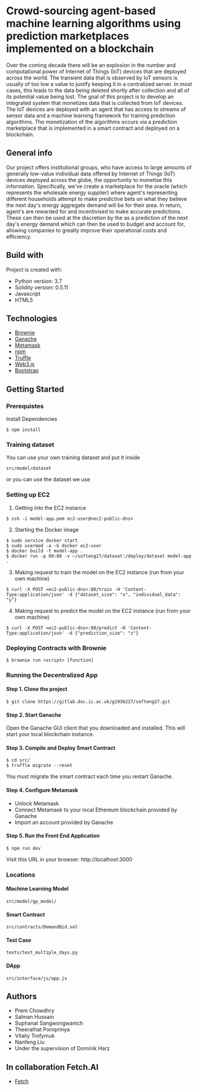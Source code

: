 # **Crowd-sourcing agent-based machine learning algorithms using prediction marketplaces implemented on a blockchain**

Over the coming decade there will be an explosion in the number and computational power of
Internet of Things (IoT) devices that are deployed across the world. The transient data that is
observed by IoT sensors is usually of too low a value to justify keeping it in a centralized server.
In most cases, this leads to the data being deleted shortly after collection and all of its potential
value being lost. The goal of this project is to develop an integrated system that monetizes data
that is collected from IoT devices. The IoT devices are deployed with an agent that has access
to streams of sensor data and a machine learning framework for training prediction algorithms.
The monetization of the algorithms occurs via a prediction marketplace that is implemented in a
smart contract and deployed on a blockchain.


## <a name="general-info"></a>General info
Our project offers institutional groups, who have access to large amounts of 
generally low-value individual data offered by Internet of Things (IoT) devices 
deployed across the globe, the opportunity to monetise this information. 
Specifically, we've create a marketplace for the oracle (which represents the 
wholesale energy supplier) where agent's representing different households 
attempt to make predictive bets on what they believe the next day's energy 
aggregate demand will be for their area. In return, agent's are rewarded for and
incentivised to make accurate predictions. These can then be used at the 
discretion by the as a prediction of the next day's energy demand which can then
be used to budget and account for, allowing companies to greatly improve their 
operational costs and efficiency.

## Build with
Project is created with:
* Python version: 3.7
* Solidity version: 0.5.11
* Javascript 
* HTML5

## Technologies
* [Brownie](https://github.com/iamdefinitelyahuman/brownie)
* [Ganache](https://www.trufflesuite.com/ganache)
* [Metamask](https://metamask.io)
* [npm](https://www.npmjs.com)
* [Truffle](https://www.trufflesuite.com)
* [Web3.js](https://web3js.readthedocs.io/en/v1.2.4/#)
* [Bootstrap](https://getbootstrap.com)

## Getting Started

### Prerequistes
Install Dependencies
```
$ npm install
```

### Training dataset
You can use your own training dataset and put it inside

```
src/model/dataset
```
or you can use the dataset we use

### Setting up EC2
1. Getting into the EC2 instance
```
$ ssh -i model-app.pem ec2-user@<ec2-public-dns>
```
2. Starting the Docker image
```
$ sudo service docker start
$ sudo usermod -a -G docker ec2-user
$ docker build -t model-app .
$ docker run -p 80:80 -v ~/softeng27/dataset:/deploy/dataset model-app .
```
3. Making request to train the model on the EC2 instance (run from your own machine)
```
$ curl -X POST <ec2-public-dns>:80/train -H 'Content-Type:application/json' -d {"dataset_size": "x", "individual_data": "y"}
```
4. Making request to predict the model on the EC2 instance (run from your own machine)
```
$ curl -X POST <ec2-public-dns>:80/predict -H 'Content-Type:application/json' -d {"prediction_size": "z"}
```

### Deploying Contracts with Brownie
```
$ brownie run <script> [function]
```

### Running the Decentralized App

#### Step 1. Clone the project

```
$ git clone https://gitlab.doc.ic.ac.uk/g1936227/softeng27.git
```

#### Step 2. Start Ganache
Open the Ganache GUI client that you downloaded and installed. This will start
your local blockchain instance. 

#### Step 3. Compile and Deploy Smart Contract
```
$ cd src/
$ truffle migrate --reset
```
You must migrate the smart contract each time you restart Ganache.

#### Step 4. Configure Metamask
- Unlock Metamask
- Connect Metamask to your local Ethereum blockchain provided by Ganache
- Import an account provided by Ganache

#### Step 5. Run the Front End Application
```
$ npm run dev
```

Visit this URL in your browser: http://localhost:3000

### Locations

#### Machine Learning Model
```
src/model/gp_model/
```
#### Smart Contract
```
src/contracts/DemandBid.sol
```
#### Test Case
```
tests/test_multiple_days.py
```

#### DApp
```
src/interface/js/app.js
```

## Authors
* Prem Chowdhry
* Salman Hussain
* Suphanat Sangwongwanich
* Theerathat Pornprinya
* Vitaliy Trofymuk
* Nanfeng Liu
* Under the supervision of Dominik Harz

## In collaboration Fetch.AI
* [Fetch](https://fetch.ai)
 

